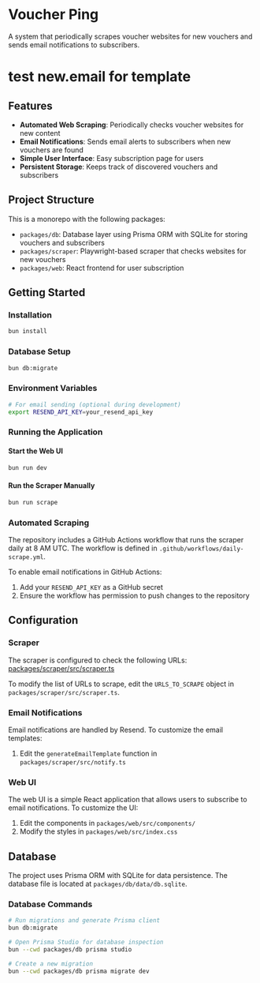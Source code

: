 # Voucher Ping

A system that periodically scrapes voucher websites for new vouchers and sends email notifications to subscribers.

# test new.email for template

## Features

- **Automated Web Scraping**: Periodically checks voucher websites for new content
- **Email Notifications**: Sends email alerts to subscribers when new vouchers are found
- **Simple User Interface**: Easy subscription page for users
- **Persistent Storage**: Keeps track of discovered vouchers and subscribers

## Project Structure

This is a monorepo with the following packages:

- `packages/db`: Database layer using Prisma ORM with SQLite for storing vouchers and subscribers
- `packages/scraper`: Playwright-based scraper that checks websites for new vouchers
- `packages/web`: React frontend for user subscription

## Getting Started

### Installation

```bash
bun install
```

### Database Setup

```bash
bun db:migrate
```

### Environment Variables

```bash
# For email sending (optional during development)
export RESEND_API_KEY=your_resend_api_key
```

### Running the Application

#### Start the Web UI

```bash
bun run dev
```

#### Run the Scraper Manually

```bash
bun run scrape
```

### Automated Scraping

The repository includes a GitHub Actions workflow that runs the scraper daily at 8 AM UTC. The workflow is defined in `.github/workflows/daily-scrape.yml`.

To enable email notifications in GitHub Actions:

1. Add your `RESEND_API_KEY` as a GitHub secret
2. Ensure the workflow has permission to push changes to the repository

## Configuration

### Scraper

The scraper is configured to check the following URLs: [packages/scraper/src/scraper.ts](packages/scraper/src/scraper.ts)

To modify the list of URLs to scrape, edit the `URLS_TO_SCRAPE` object in `packages/scraper/src/scraper.ts`.

### Email Notifications

Email notifications are handled by Resend. To customize the email templates:

1. Edit the `generateEmailTemplate` function in `packages/scraper/src/notify.ts`

### Web UI

The web UI is a simple React application that allows users to subscribe to email notifications. To customize the UI:

1. Edit the components in `packages/web/src/components/`
2. Modify the styles in `packages/web/src/index.css`

## Database

The project uses Prisma ORM with SQLite for data persistence. The database file is located at `packages/db/data/db.sqlite`.

### Database Commands

```bash
# Run migrations and generate Prisma client
bun db:migrate

# Open Prisma Studio for database inspection
bun --cwd packages/db prisma studio

# Create a new migration
bun --cwd packages/db prisma migrate dev
```
